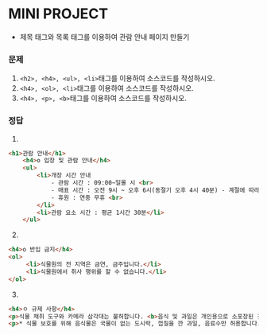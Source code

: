# MINI PROJECT 

* 제목 태그와 목록 태그를 이용하여 관람 안내 페이지 만들기



### 문제

1. `<h2>, <h4>, <ul>, <li>`태그를 이용하여 소스코드를 작성하시오.
2. `<h4>, <ol>, <li>`태그를 이용하여 소스코드를 작성하시오.
3. `<h4>, <p>, <b>`태그를 이용하여 소스코드를 작성하시오.



### 정답

1.

```html
<h1>관람 안내</h1>
    <h4>o 입장 및 관람 안내</h4>
    <ul> 
        <li>개장 시간 안내
            - 관람 시간 : 09:00~일몰 시 <br>
            - 매표 시간 : 오전 9시 ~ 오후 6시(동절기 오후 4시 40분) - 계절에 따라 변동 가능 <br>
            - 휴원 : 연중 무휴 <br>
        </li>
        <li>관람 요소 시간 : 평균 1시간 30분</li>
    </ul>
```

2.

```html
<h4>o 반입 금지</h4>
<ol>
     <li>식물원의 전 지역은 금연, 금주입니다.</li>
     <li>식물원에서 취사 행위를 할 수 없습니다.</li>
</ol>
```

3.

```html
<h4>ㅇ 규제 사항</h4>
<p>식물 채취 도구와 카메라 삼각대는 불허합니다. <b>음식 및 과일은 개인용으로 소포장된 것만 허용</b>하며, 돗자리는 유치원, 어린이집 단체에 한해 일인용 돗자리를 허용합니다. <b>인화성 물질, 애완동물, 놀이 및 운동기구, 음향 기구 및 악기의 사용을 금합니다.</b></p>
<p>* 식물 보호를 위해 음식물은 국물이 없는 도시락, 껍질을 깐 과일, 음료수만 허용합니다.</p>
```

